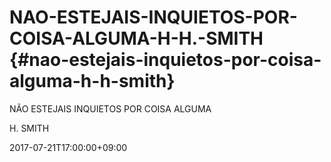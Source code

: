 # NAO-ESTEJAIS-INQUIETOS-POR-COISA-ALGUMA-H-H.-SMITH {#nao-estejais-inquietos-por-coisa-alguma-h-h-smith}

NÃO ESTEJAIS INQUIETOS POR COISA ALGUMA

H. SMITH

2017-07-21T17:00:00+09:00